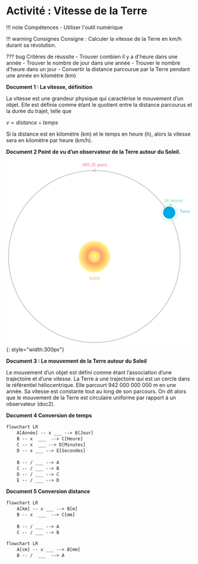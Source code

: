 # Activité : Vitesse de la Terre


!!! note Compétences
    - Utiliser l'outil numérique
  
!!! warning Consignes
    Consigne : Calculer la vitesse de la Terre en km/h durant sa révolution. 
    
??? bug Critères de réussite
    - Trouver combien il y a d'heure dans une année
      - Trouver le nombre de jour dans une année
      - Trouver le nombre d'heure dans un jour
    - Convertir la distance parcourue par la Terre pendant une année en kilomètre (km)



**Document 1 : La vitesse, définition**

La vitesse est une grandeur physique qui caractérise le mouvement d’un objet. Elle est définie comme étant le quotient entre la distance parcourus et la durée du trajet, telle que 

$v= distance \div temps$

Si la distance est en kilomètre (km) et le temps en heure (h), alors la vitesse sera en kilomètre par heure (km/h).


**Document 2 Point de vu d’un observateur de la Terre autour du Soleil.**

![](Pictures/modeleHeliocentrique.png){: style="width:300px"}


**Document 3 : Le mouvement de la Terre autour du Soleil**

Le mouvement d’un objet est défini comme étant l’association d’une trajectoire et d’une vitesse. La Terre a une trajectoire qui est un cercle dans le référentiel héliocentrique. Elle parcourt 942 000 000 000 m en une année. Sa vitesse est constante tout au long de son parcours. On dit alors que le mouvement de la Terre est circulaire uniforme par rapport à un observateur (doc2).


**Document 4 Conversion de temps**

```mermaid
flowchart LR
    A[Année] -- x ___ --> B[Jour]
    B -- x  ___  --> C[Heure]
    C -- x  ___ --> D[Minutes]
    D -- x ___ --> E[Secondes]

    B -- / ___ --> A
    C -- / ___ --> B
    D -- / ___ --> C
    E -- / ___ --> D
```


**Document 5 Conversion distance**

```mermaid
flowchart LR
    A[km] -- x ___ --> B[m]
    B -- x  ___  --> C[mm]

    B -- / ___ --> A
    C -- / ___ --> B
```

```mermaid
flowchart LR
    A[cm] -- x ___ --> B[mm]
    B -- /  ___  --> A
```

